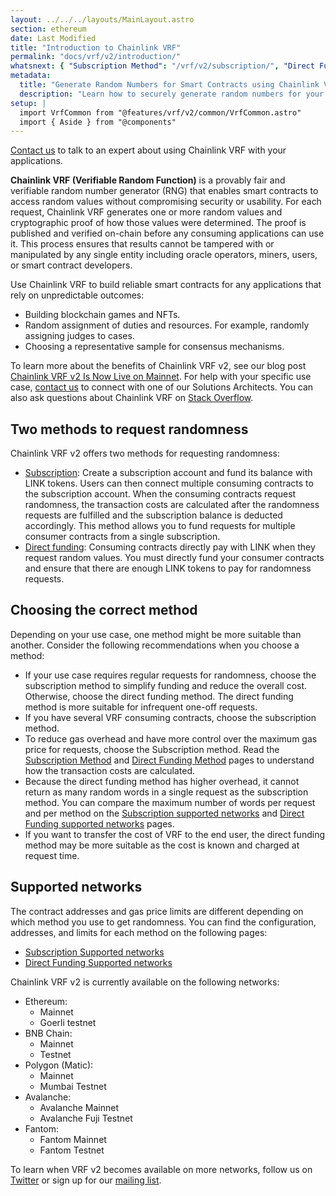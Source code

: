 ```yaml
---
layout: ../../../layouts/MainLayout.astro
section: ethereum
date: Last Modified
title: "Introduction to Chainlink VRF"
permalink: "docs/vrf/v2/introduction/"
whatsnext: { "Subscription Method": "/vrf/v2/subscription/", "Direct Funding Method": "/vrf/v2/direct-funding/" }
metadata:
  title: "Generate Random Numbers for Smart Contracts using Chainlink VRF"
  description: "Learn how to securely generate random numbers for your smart contract with Chainlink VRF (an RNG). This guide uses Solidity code examples."
setup: |
  import VrfCommon from "@features/vrf/v2/common/VrfCommon.astro"
  import { Aside } from "@components"
---
```


<Aside type="note" title="Talk to an expert">
  <a href="https://chainlinkcommunity.typeform.com/to/OYQO67EF?page=docs-vrf">Contact us</a> to talk to an expert about using Chainlink VRF with your applications.
</Aside>

**Chainlink VRF (Verifiable Random Function)** is a provably fair and verifiable random number generator (RNG) that enables smart contracts to access random values without compromising security or usability. For each request, Chainlink VRF generates one or more random values and cryptographic proof of how those values were determined. The proof is published and verified on-chain before any consuming applications can use it. This process ensures that results cannot be tampered with or manipulated by any single entity including oracle operators, miners, users, or smart contract developers.

<VrfCommon callout="common"/>

Use Chainlink VRF to build reliable smart contracts for any applications that rely on unpredictable outcomes:

- Building blockchain games and NFTs.
- Random assignment of duties and resources. For example, randomly assigning judges to cases.
- Choosing a representative sample for consensus mechanisms.

To learn more about the benefits of Chainlink VRF v2, see our blog post [Chainlink VRF v2 Is Now Live on Mainnet](https://blog.chain.link/vrf-v2-mainnet-launch/). For help with your specific use case, [contact us](https://chainlinkcommunity.typeform.com/to/OYQO67EF?page=docs-footer) to connect with one of our Solutions Architects. You can also ask questions about Chainlink VRF on [Stack Overflow](https://stackoverflow.com/questions/ask?tags=chainlink).

## Two methods to request randomness

Chainlink VRF v2 offers two methods for requesting randomness:

- [Subscription](/vrf/v2/subscription/): Create a subscription account and fund its balance with LINK tokens. Users can then connect multiple consuming contracts to the subscription account. When the consuming contracts request randomness, the transaction costs are calculated after the randomness requests are fulfilled and the subscription balance is deducted accordingly. This method allows you to fund requests for multiple consumer contracts from a single subscription.
- [Direct funding](/vrf/v2/direct-funding/): Consuming contracts directly pay with LINK when they request random values. You must directly fund your consumer contracts and ensure that there are enough LINK tokens to pay for randomness requests.

## Choosing the correct method

Depending on your use case, one method might be more suitable than another. Consider the following recommendations when you choose a method:

- If your use case requires regular requests for randomness, choose the subscription method to simplify funding and reduce the overall cost. Otherwise, choose the direct funding method. The direct funding method is more suitable for infrequent one-off requests.
- If you have several VRF consuming contracts, choose the subscription method.
- To reduce gas overhead and have more control over the maximum gas price for requests, choose the Subscription method. Read the [Subscription Method](/vrf/v2/subscription/) and [Direct Funding Method](/vrf/v2/direct-funding/) pages to understand how the transaction costs are calculated.
- Because the direct funding method has higher overhead, it cannot return as many random words in a single request as the subscription method. You can compare the maximum number of words per request and per method on the [Subscription supported networks](/vrf/v2/subscription/supported-networks/#configurations) and [Direct Funding supported networks](/vrf/v2/direct-funding/supported-networks/#configurations) pages.
- If you want to transfer the cost of VRF to the end user, the direct funding method may be more suitable as the cost is known and charged at request time.

## Supported networks

The contract addresses and gas price limits are different depending on which method you use to get randomness. You can find the configuration, addresses, and limits for each method on the following pages:

- [Subscription Supported networks](/vrf/v2/subscription/supported-networks/)
- [Direct Funding Supported networks](/vrf/v2/direct-funding/supported-networks/)

Chainlink VRF v2 is currently available on the following networks:

- Ethereum:
  - Mainnet
  - Goerli testnet
- BNB Chain:
  - Mainnet
  - Testnet
- Polygon (Matic):
  - Mainnet
  - Mumbai Testnet
- Avalanche:
  - Avalanche Mainnet
  - Avalanche Fuji Testnet
- Fantom:
  - Fantom Mainnet
  - Fantom Testnet

To learn when VRF v2 becomes available on more networks, follow us on [Twitter](https://twitter.com/chainlink) or sign up for our [mailing list](/resources/developer-communications/).
